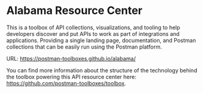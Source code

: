 # Alabama Resource Center
This is a toolbox of API collections, visualizations, and tooling to help developers discover and put APIs to work as part of integrations and applications. Providing a single landing page, documentation, and Postman collections that can be easily run using the Postman platform.

URL: https://postman-toolboxes.github.io/alabama/

You can find more information about the structure of the technology behind the toolbox powering this API resource center here: https://github.com/postman-toolboxes/toolbox.
